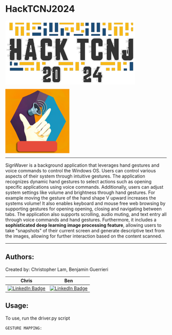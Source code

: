 # <b>HackTCNJ2024</b>

<a href="https://www.hacktcnj.com" target="blank"><img align="center" src="logo.png" height="200" /></a>


<a href="https://devpost.com/submit-to/20389-hacktcnj-2024/manage/submissions/480854-signwaver/" target="blank"><img align="center" src="icon.png" height="200"/></a>

---

SignWaver is a background application that leverages hand gestures and voice commands to control the Windows OS. Users can control various aspects of their system through intuitive gestures. The application recognizes dynamic hand gestures to select actions such as opening specific applications using voice commands. Additionally, users can adjust system settings like volume and brightness through hand gestures. For example moving the gesture of the hand shape V upward increases the systems volume! It also enables keyboard and mouse free web browsing by supporting gestures for opening opening, closing  and navigating between tabs. The application also supports scrolling, audio muting, and text entry all through voice commands and hand gestures. Furthermore, it includes a **sophisticated deep learning image processing feature**, allowing users to take "snapshots" of their current screen and generate descriptive text from the images, allowing for further interaction based on the content scanned. 

---

## Authors:
Created by: Christopher Lam, Benjamin Guerrieri

|Chris|Ben|
|---|---|
|[![LinkedIn Badge](https://img.shields.io/badge/LinkedIn-Profile-informational?style=flat&logo=linkedin&logoColor=white&color=0D76A8)]([https://www.linkedin.com/in/braydon-coyer/](https://www.linkedin.com/in/christopher-lam-40b21b271/))|[![LinkedIn Badge](https://img.shields.io/badge/LinkedIn-Profile-informational?style=flat&logo=linkedin&logoColor=white&color=0D76A8)]([https://www.linkedin.com/in/braydon-coyer/](https://www.linkedin.com/in/benjaminguerrieri/))



## Usage:
To use, run the driver.py script

```
GESTURE MAPPING:

```

